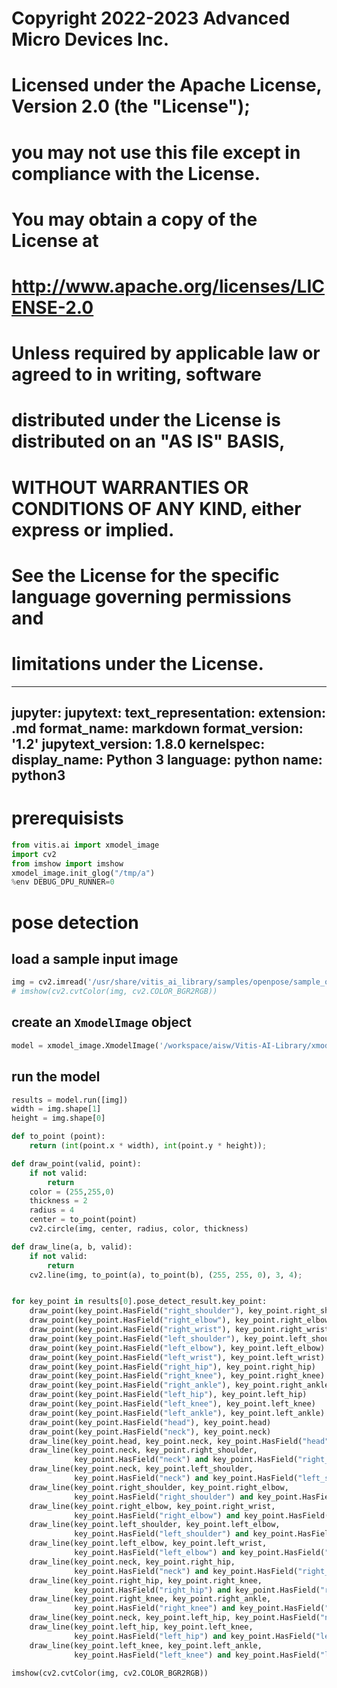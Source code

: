 #
# Copyright 2022-2023 Advanced Micro Devices Inc.
#
# Licensed under the Apache License, Version 2.0 (the "License");
# you may not use this file except in compliance with the License.
# You may obtain a copy of the License at
#
#     http://www.apache.org/licenses/LICENSE-2.0
#
# Unless required by applicable law or agreed to in writing, software
# distributed under the License is distributed on an "AS IS" BASIS,
# WITHOUT WARRANTIES OR CONDITIONS OF ANY KIND, either express or implied.
# See the License for the specific language governing permissions and
# limitations under the License.
---
jupyter:
  jupytext:
    text_representation:
      extension: .md
      format_name: markdown
      format_version: '1.2'
      jupytext_version: 1.8.0
  kernelspec:
    display_name: Python 3
    language: python
    name: python3
---

# prerequisists

```python
from vitis.ai import xmodel_image
import cv2
from imshow import imshow
xmodel_image.init_glog("/tmp/a")
%env DEBUG_DPU_RUNNER=0
```


# pose detection


## load a sample input image

```python
img = cv2.imread('/usr/share/vitis_ai_library/samples/openpose/sample_openpose.jpg')
# imshow(cv2.cvtColor(img, cv2.COLOR_BGR2RGB))
```

## create an `XmodelImage` object

```python
model = xmodel_image.XmodelImage('/workspace/aisw/Vitis-AI-Library/xmodel_image/models/openpose_pruned_0_3/openpose_pruned_0_3.xmodel')
```

## run the model

```python
results = model.run([img])
width = img.shape[1]
height = img.shape[0]

def to_point (point):
    return (int(point.x * width), int(point.y * height));

def draw_point(valid, point):
    if not valid:
        return
    color = (255,255,0)
    thickness = 2
    radius = 4
    center = to_point(point)
    cv2.circle(img, center, radius, color, thickness)

def draw_line(a, b, valid):
    if not valid:
        return
    cv2.line(img, to_point(a), to_point(b), (255, 255, 0), 3, 4);


for key_point in results[0].pose_detect_result.key_point:
    draw_point(key_point.HasField("right_shoulder"), key_point.right_shoulder)
    draw_point(key_point.HasField("right_elbow"), key_point.right_elbow)
    draw_point(key_point.HasField("right_wrist"), key_point.right_wrist)
    draw_point(key_point.HasField("left_shoulder"), key_point.left_shoulder)
    draw_point(key_point.HasField("left_elbow"), key_point.left_elbow)
    draw_point(key_point.HasField("left_wrist"), key_point.left_wrist)
    draw_point(key_point.HasField("right_hip"), key_point.right_hip)
    draw_point(key_point.HasField("right_knee"), key_point.right_knee)
    draw_point(key_point.HasField("right_ankle"), key_point.right_ankle)
    draw_point(key_point.HasField("left_hip"), key_point.left_hip)
    draw_point(key_point.HasField("left_knee"), key_point.left_knee)
    draw_point(key_point.HasField("left_ankle"), key_point.left_ankle)
    draw_point(key_point.HasField("head"), key_point.head)
    draw_point(key_point.HasField("neck"), key_point.neck)
    draw_line(key_point.head, key_point.neck, key_point.HasField("head") and key_point.HasField("neck"))
    draw_line(key_point.neck, key_point.right_shoulder,
              key_point.HasField("neck") and key_point.HasField("right_shoulder"))
    draw_line(key_point.neck, key_point.left_shoulder,
              key_point.HasField("neck") and key_point.HasField("left_shoulder"))
    draw_line(key_point.right_shoulder, key_point.right_elbow,
              key_point.HasField("right_shoulder") and key_point.HasField("right_elbow"))
    draw_line(key_point.right_elbow, key_point.right_wrist,
              key_point.HasField("right_elbow") and key_point.HasField("right_wrist"))
    draw_line(key_point.left_shoulder, key_point.left_elbow,
              key_point.HasField("left_shoulder") and key_point.HasField("left_elbow"))
    draw_line(key_point.left_elbow, key_point.left_wrist,
              key_point.HasField("left_elbow") and key_point.HasField("left_wrist"))
    draw_line(key_point.neck, key_point.right_hip,
              key_point.HasField("neck") and key_point.HasField("right_hip"))
    draw_line(key_point.right_hip, key_point.right_knee,
              key_point.HasField("right_hip") and key_point.HasField("right_knee"))
    draw_line(key_point.right_knee, key_point.right_ankle,
              key_point.HasField("right_knee") and key_point.HasField("right_ankle"))
    draw_line(key_point.neck, key_point.left_hip, key_point.HasField("neck") and key_point.HasField("left_hip"))
    draw_line(key_point.left_hip, key_point.left_knee,
              key_point.HasField("left_hip") and key_point.HasField("left_knee"))
    draw_line(key_point.left_knee, key_point.left_ankle,
              key_point.HasField("left_knee") and key_point.HasField("left_ankle"))

imshow(cv2.cvtColor(img, cv2.COLOR_BGR2RGB))
```
